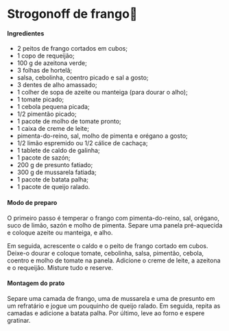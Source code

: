 # Strogonoff de frango:chicken:

#### Ingredientes

- 2 peitos de frango cortados em cubos;
- 1 copo de requeijão;
- 100 g de azeitona verde;
- 3 folhas de hortelã;
- salsa, cebolinha, coentro picado e sal a gosto;
- 3 dentes de alho amassado;
- 1 colher de sopa de azeite ou manteiga (para dourar o alho);
- 1 tomate picado;
- 1 cebola pequena picada;
- 1/2 pimentão picado;
- 1 pacote de molho de tomate pronto;
- 1 caixa de creme de leite;
- pimenta-do-reino, sal, molho de pimenta e orégano a gosto;
- 1/2 limão espremido ou 1/2 cálice de cachaça;
- 1 tablete de caldo de galinha;
- 1 pacote de sazón;
- 200 g de presunto fatiado;
- 300 g de mussarela fatiada;
- 1 pacote de batata palha;
- 1 pacote de queijo ralado.

#### Modo de preparo

O primeiro passo é temperar o frango com pimenta-do-reino, sal, orégano, suco de limão, sazón e molho de pimenta. Separe uma panela pré-aquecida e coloque azeite ou manteiga, e alho.

Em seguida, acrescente o caldo e o peito de frango cortado em cubos. Deixe-o dourar e coloque tomate, cebolinha, salsa, pimentão, cebola, coentro e molho de tomate na panela. Adicione o creme de leite, a azeitona e o requeijão. Misture tudo e reserve.

#### Montagem do prato

Separe uma camada de frango, uma de mussarela e uma de presunto em um refratário e jogue um pouquinho de queijo ralado. Em seguida, repita as camadas e adicione a batata palha. Por último, leve ao forno e espere gratinar.


